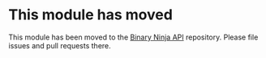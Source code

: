 # This module has moved

This module has been moved to the [Binary Ninja API](https://github.com/Vector35/binaryninja-api/tree/dev/platform/windows) repository. Please file issues and pull requests there.
